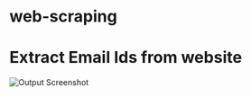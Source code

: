 # web-scraping
# Extract Email Ids from website 

![Output Screenshot](![Output](https://user-images.githubusercontent.com/71815731/121798796-08106000-cc46-11eb-86ef-954d3988a88f.jpg) "Output")
